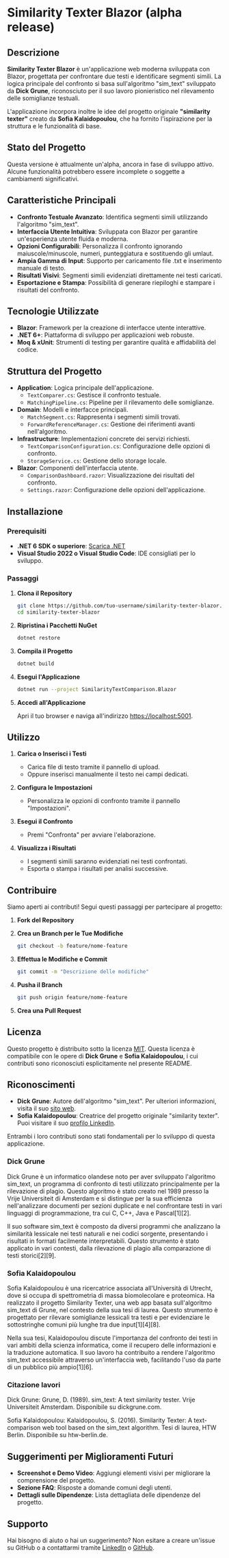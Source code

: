 ﻿# Similarity Texter Blazor (alpha release)

## Descrizione

**Similarity Texter Blazor** è un'applicazione web moderna sviluppata con Blazor, progettata per confrontare due testi e identificare segmenti simili. La logica principale del confronto si basa sull'algoritmo "sim_text" sviluppato da **Dick Grune**, riconosciuto per il suo lavoro pionieristico nel rilevamento delle somiglianze testuali.

L'applicazione incorpora inoltre le idee del progetto originale **"similarity texter"** creato da **Sofia Kalaidopoulou**, che ha fornito l'ispirazione per la struttura e le funzionalità di base.

## Stato del Progetto

Questa versione è attualmente un'alpha, ancora in fase di sviluppo attivo. Alcune funzionalità potrebbero essere incomplete o soggette a cambiamenti significativi.

## Caratteristiche Principali

- **Confronto Testuale Avanzato**: Identifica segmenti simili utilizzando l'algoritmo "sim_text".
- **Interfaccia Utente Intuitiva**: Sviluppata con Blazor per garantire un'esperienza utente fluida e moderna.
- **Opzioni Configurabili**: Personalizza il confronto ignorando maiuscole/minuscole, numeri, punteggiatura e sostituendo gli umlaut.
- **Ampia Gamma di Input**: Supporto per caricamento file .txt e inserimento manuale di testo.
- **Risultati Visivi**: Segmenti simili evidenziati direttamente nei testi caricati.
- **Esportazione e Stampa**: Possibilità di generare riepiloghi e stampare i risultati del confronto.

## Tecnologie Utilizzate

- **Blazor**: Framework per la creazione di interfacce utente interattive.
- **.NET 6+**: Piattaforma di sviluppo per applicazioni web robuste.
- **Moq & xUnit**: Strumenti di testing per garantire qualità e affidabilità del codice.

## Struttura del Progetto

- **Application**: Logica principale dell'applicazione.
  - `TextComparer.cs`: Gestisce il confronto testuale.
  - `MatchingPipeline.cs`: Pipeline per il rilevamento delle somiglianze.
- **Domain**: Modelli e interfacce principali.
  - `MatchSegment.cs`: Rappresenta i segmenti simili trovati.
  - `ForwardReferenceManager.cs`: Gestione dei riferimenti avanti nell'algoritmo.
- **Infrastructure**: Implementazioni concrete dei servizi richiesti.
  - `TextComparisonConfiguration.cs`: Configurazione delle opzioni di confronto.
  - `StorageService.cs`: Gestione dello storage locale.
- **Blazor**: Componenti dell'interfaccia utente.
  - `ComparisonDashboard.razor`: Visualizzazione dei risultati del confronto.
  - `Settings.razor`: Configurazione delle opzioni dell'applicazione.

## Installazione

### Prerequisiti

- **.NET 6 SDK o superiore**: [Scarica .NET](https://dotnet.microsoft.com/download)
- **Visual Studio 2022 o Visual Studio Code**: IDE consigliati per lo sviluppo.

### Passaggi

1. **Clona il Repository**

   ```bash
   git clone https://github.com/tuo-username/similarity-texter-blazor.git
   cd similarity-texter-blazor
   ```

2. **Ripristina i Pacchetti NuGet**

   ```bash
   dotnet restore
   ```

3. **Compila il Progetto**

   ```bash
   dotnet build
   ```

4. **Esegui l'Applicazione**

   ```bash
   dotnet run --project SimilarityTextComparison.Blazor
   ```

5. **Accedi all'Applicazione**

   Apri il tuo browser e naviga all'indirizzo [https://localhost:5001](https://localhost:5001).

## Utilizzo

1. **Carica o Inserisci i Testi**
   - Carica file di testo tramite il pannello di upload.
   - Oppure inserisci manualmente il testo nei campi dedicati.

2. **Configura le Impostazioni**
   - Personalizza le opzioni di confronto tramite il pannello "Impostazioni".

3. **Esegui il Confronto**
   - Premi "Confronta" per avviare l'elaborazione.

4. **Visualizza i Risultati**
   - I segmenti simili saranno evidenziati nei testi confrontati.
   - Esporta o stampa i risultati per analisi successive.

## Contribuire

Siamo aperti ai contributi! Segui questi passaggi per partecipare al progetto:

1. **Fork del Repository**
2. **Crea un Branch per le Tue Modifiche**

   ```bash
   git checkout -b feature/nome-feature
   ```

3. **Effettua le Modifiche e Commit**

   ```bash
   git commit -m "Descrizione delle modifiche"
   ```

4. **Pusha il Branch**

   ```bash
   git push origin feature/nome-feature
   ```

5. **Crea una Pull Request**

## Licenza

Questo progetto è distribuito sotto la licenza [MIT](LICENSE). Questa licenza è compatibile con le opere di **Dick Grune** e **Sofia Kalaidopoulou**, i cui contributi sono riconosciuti esplicitamente nel presente README.

## Riconoscimenti

- **Dick Grune**: Autore dell'algoritmo "sim_text". Per ulteriori informazioni, visita il suo [sito web](https://dickgrune.com/Programs/similarity_text/).
- **Sofia Kalaidopoulou**: Creatrice del progetto originale "similarity texter". Puoi visitare il suo [profilo LinkedIn](https://linkedin.com/in/sofia-kalaidopoulou).

Entrambi i loro contributi sono stati fondamentali per lo sviluppo di questa applicazione.

### Dick Grune
Dick Grune è un informatico olandese noto per aver sviluppato l'algoritmo sim_text, un programma di confronto di testi utilizzato principalmente per la rilevazione di plagio. Questo algoritmo è stato creato nel 1989 presso la Vrije Universiteit di Amsterdam e si distingue per la sua efficienza nell'analizzare documenti per sezioni duplicate e nel confrontare testi in vari linguaggi di programmazione, tra cui C, C++, Java e Pascal[1][2].

Il suo software sim_text è composto da diversi programmi che analizzano la similarità lessicale nei testi naturali e nei codici sorgente, presentando i risultati in formati facilmente interpretabili. Questo strumento è stato applicato in vari contesti, dalla rilevazione di plagio alla comparazione di testi storici[2][9].

### Sofia Kalaidopoulou
Sofia Kalaidopoulou è una ricercatrice associata all'Università di Utrecht, dove si occupa di spettrometria di massa biomolecolare e proteomica. Ha realizzato il progetto Similarity Texter, una web app basata sull'algoritmo sim_text di Grune, nel contesto della sua tesi di laurea. Questo strumento è progettato per rilevare somiglianze lessicali tra testi e per evidenziare le sottostringhe comuni più lunghe tra due input[1][4][8].

Nella sua tesi, Kalaidopoulou discute l'importanza del confronto dei testi in vari ambiti della scienza informatica, come il recupero delle informazioni e la traduzione automatica. Il suo lavoro ha contribuito a rendere l'algoritmo sim_text accessibile attraverso un'interfaccia web, facilitando l'uso da parte di un pubblico più ampio[1][6].

### Citazione lavori

Dick Grune: Grune, D. (1989). sim_text: A text similarity tester. Vrije Universiteit Amsterdam. Disponibile su dickgrune.com.

Sofia Kalaidopoulou: Kalaidopoulou, S. (2016). Similarity Texter: A text-comparison web tool based on the sim_text algorithm. Tesi di laurea, HTW Berlin. Disponibile su htw-berlin.de.

## Suggerimenti per Miglioramenti Futuri

- **Screenshot e Demo Video**: Aggiungi elementi visivi per migliorare la comprensione del progetto.
- **Sezione FAQ**: Risposte a domande comuni degli utenti.
- **Dettagli sulle Dipendenze**: Lista dettagliata delle dipendenze del progetto.

## Supporto

Hai bisogno di aiuto o hai un suggerimento? Non esitare a creare un'issue su GitHub o a contattarmi tramite [LinkedIn](https://www.linkedin.com/in/gianluigisalvi/) o [GitHub](https://github.com/slim16165/similarity-texter-blazor).

